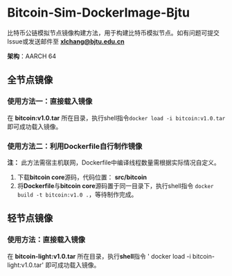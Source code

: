 # Bitcoin-Sim-DockerImage-Bjtu

比特币公链模拟节点镜像构建方法，用于构建比特币模拟节点。如有问题可提交Issue或发送邮件至 **xlchang@bjtu.edu.cn**

**架构**：AARCH 64

## 全节点镜像

### 使用方法一：直接载入镜像

在 **bitcoin:v1.0.tar** 所在目录，执行shell指令` docker load -i bitcoin:v1.0.tar ` 即可成功载入镜像。

### 使用方法二：利用Dockerfile自行制作镜像

**注：** 此方法需宿主机联网，Dockerfile中编译线程数量需根据实际情况自定义。

1. 下载**bitcoin core**源码，代码位置： **src/bitcoin**
2. 将**Dockerfile**与**bitcoin core**源码置于同一目录下，执行shell指令 `docker build -t bitcoin:v1.0 .`，等待制作完成。

## 轻节点镜像

### 使用方法：直接载入镜像

在 **bitcoin-light:v1.0.tar** 所在目录，执行**shell**指令 ' docker load -i bitcoin-light:v1.0.tar' 即可成功载入镜像。

